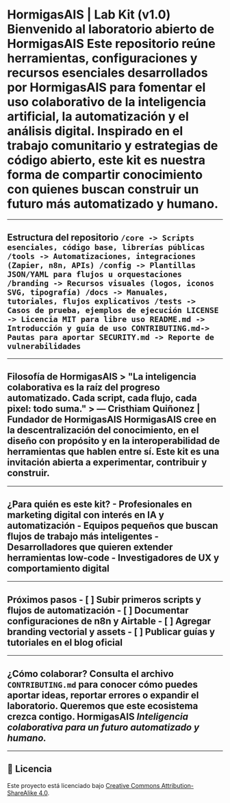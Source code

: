 # HormigasAIS | Lab Kit (v1.0) **Bienvenido al laboratorio abierto de HormigasAIS** Este repositorio reúne herramientas, configuraciones y recursos esenciales desarrollados por HormigasAIS para fomentar el uso colaborativo de la inteligencia artificial, la automatización y el análisis digital. Inspirado en el trabajo comunitario y estrategias de código abierto, este kit es nuestra forma de compartir conocimiento con quienes buscan construir un futuro más automatizado y humano.

---- 

## Estructura del repositorio ``` /core -> Scripts esenciales, código base, librerías públicas /tools -> Automatizaciones, integraciones (Zapier, n8n, APIs) /config -> Plantillas JSON/YAML para flujos u orquestaciones /branding -> Recursos visuales (logos, iconos SVG, tipografía) /docs -> Manuales, tutoriales, flujos explicativos /tests -> Casos de prueba, ejemplos de ejecución LICENSE -> Licencia MIT para libre uso README.md -> Introducción y guía de uso CONTRIBUTING.md-> Pautas para aportar SECURITY.md -> Reporte de vulnerabilidades ``` 

---- 

## Filosofía de HormigasAIS > "La inteligencia colaborativa es la raíz del progreso automatizado. Cada script, cada flujo, cada pixel: todo suma." > — Cristhiam Quiñonez | Fundador de HormigasAIS HormigasAIS cree en la descentralización del conocimiento, en el diseño con propósito y en la interoperabilidad de herramientas que hablen entre sí. Este kit es una invitación abierta a experimentar, contribuir y construir. 

---- 

## ¿Para quién es este kit? - Profesionales en marketing digital con interés en IA y automatización - Equipos pequeños que buscan flujos de trabajo más inteligentes - Desarrolladores que quieren extender herramientas low-code - Investigadores de UX y comportamiento digital 

---- 

## Próximos pasos - [ ] Subir primeros scripts y flujos de automatización - [ ] Documentar configuraciones de n8n y Airtable - [ ] Agregar branding vectorial y assets - [ ] Publicar guías y tutoriales en el blog oficial 

---- 

## ¿Cómo colaborar? Consulta el archivo `CONTRIBUTING.md` para conocer cómo puedes aportar ideas, reportar errores o expandir el laboratorio. Queremos que este ecosistema crezca contigo. **HormigasAIS** *Inteligencia colaborativa para un futuro automatizado y humano.* 

----

## 📜 Licencia 

Este proyecto está licenciado bajo [Creative Commons Attribution-ShareAlike 4.0](https://github.com/Thrumanshow/semilla-de-cierre-/blob/main/MIT%20License%20).

